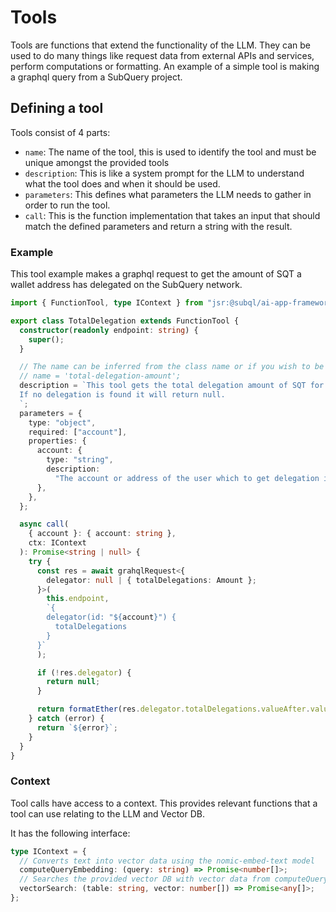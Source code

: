 # Tools

Tools are functions that extend the functionality of the LLM. They can be used to do many things like request data from external APIs and services, perform computations or formatting.
An example of a simple tool is making a graphql query from a SubQuery project.

## Defining a tool

Tools consist of 4 parts:

- `name`: The name of the tool, this is used to identify the tool and must be unique amongst the provided tools
- `description`: This is like a system prompt for the LLM to understand what the tool does and when it should be used.
- `parameters`: This defines what parameters the LLM needs to gather in order to run the tool.
- `call`: This is the function implementation that takes an input that should match the defined parameters and return a string with the result.

### Example

This tool example makes a graphql request to get the amount of SQT a wallet address has delegated on the SubQuery network.

```ts
import { FunctionTool, type IContext } from "jsr:@subql/ai-app-framework";

export class TotalDelegation extends FunctionTool {
  constructor(readonly endpoint: string) {
    super();
  }

  // The name can be inferred from the class name or if you wish to be explicit it can be done here
  // name = 'total-delegation-amount';
  description = `This tool gets the total delegation amount of SQT for the given user address.
  If no delegation is found it will return null.
  `;
  parameters = {
    type: "object",
    required: ["account"],
    properties: {
      account: {
        type: "string",
        description:
          "The account or address of the user which to get delegation information for",
      },
    },
  };

  async call(
    { account }: { account: string },
    ctx: IContext
  ): Promise<string | null> {
    try {
      const res = await grahqlRequest<{
        delegator: null | { totalDelegations: Amount };
      }>(
        this.endpoint,
        `{
        delegator(id: "${account}") {
          totalDelegations
        }
      }`
      );

      if (!res.delegator) {
        return null;
      }

      return formatEther(res.delegator.totalDelegations.valueAfter.value);
    } catch (error) {
      return `${error}`;
    }
  }
}
```

### Context

Tool calls have access to a context. This provides relevant functions that a tool can use relating to the LLM and Vector DB.

It has the following interface:

```ts
type IContext = {
  // Converts text into vector data using the nomic-embed-text model
  computeQueryEmbedding: (query: string) => Promise<number[]>;
  // Searches the provided vector DB with vector data from computeQueryEmbedding and returns matching resuls
  vectorSearch: (table: string, vector: number[]) => Promise<any[]>;
};
```
